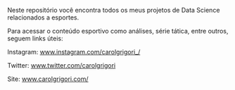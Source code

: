 Neste repositório você encontra todos os meus projetos de Data Science relacionados a esportes.

Para acessar o conteúdo esportivo como análises, série tática, entre outros, seguem links úteis:

Instagram: www.instagram.com/carolgrigori_/

Twitter: www.twitter.com/carolgrigori

Site: www.carolgrigori.com/
